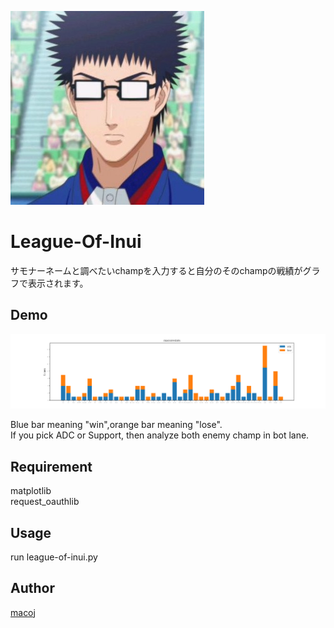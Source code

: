 ![乾](https://github.com/macoJ-J/League-Of-Inui/blob/images/inuiFace.jpg)

# League-Of-Inui
サモナーネームと調べたいchampを入力すると自分のそのchampの戦績がグラフで表示されます。

## Demo
![sample](https://github.com/macoJ-J/League-Of-Inui/blob/images/sample_ver02.png)

Blue bar meaning "win",orange bar meaning "lose".  
If you pick ADC or Support, then analyze both enemy champ in bot lane.

## Requirement
matplotlib  
request_oauthlib

## Usage
run league-of-inui.py

## Author

[macoj](https://github.com/macoJ-J)

